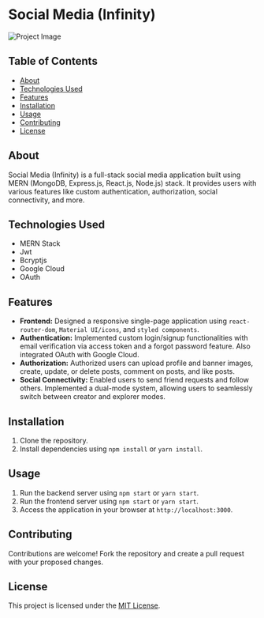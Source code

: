 # Social Media (Infinity)

![Project Image](https://drive.google.com/file/d/1rRiB1GU_Ue4M1H2vlZpMo-5fp4wcebW_/view?usp=sharing)

## Table of Contents
- [About](#about)
- [Technologies Used](#technologies-used)
- [Features](#features)
- [Installation](#installation)
- [Usage](#usage)
- [Contributing](#contributing)
- [License](#license)

## About
Social Media (Infinity) is a full-stack social media application built using MERN (MongoDB, Express.js, React.js, Node.js) stack. It provides users with various features like custom authentication, authorization, social connectivity, and more.

## Technologies Used
- MERN Stack
- Jwt
- Bcryptjs
- Google Cloud
- OAuth

## Features
- **Frontend:** Designed a responsive single-page application using `react-router-dom`, `Material UI/icons`, and `styled components`.
- **Authentication:** Implemented custom login/signup functionalities with email verification via access token and a forgot password feature. Also integrated OAuth with Google Cloud.
- **Authorization:** Authorized users can upload profile and banner images, create, update, or delete posts, comment on posts, and like posts.
- **Social Connectivity:** Enabled users to send friend requests and follow others. Implemented a dual-mode system, allowing users to seamlessly switch between creator and explorer modes.

## Installation
1. Clone the repository.
2. Install dependencies using `npm install` or `yarn install`.

## Usage
1. Run the backend server using `npm start` or `yarn start`.
2. Run the frontend server using `npm start` or `yarn start`.
3. Access the application in your browser at `http://localhost:3000`.

## Contributing
Contributions are welcome! Fork the repository and create a pull request with your proposed changes.

## License
This project is licensed under the [MIT License](link_to_license).

